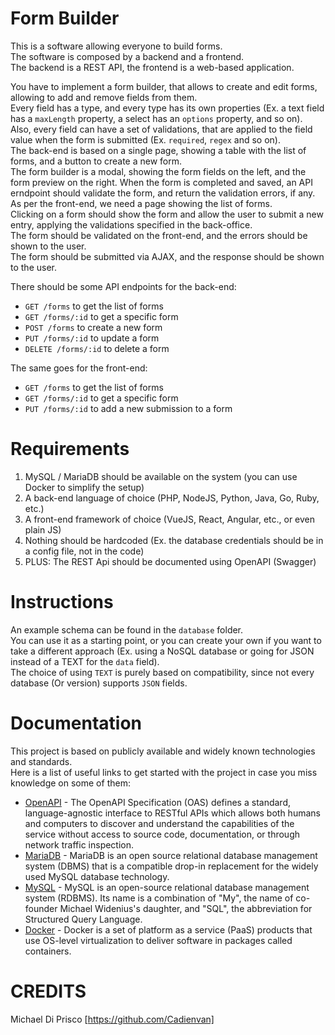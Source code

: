 # Form Builder

This is a software allowing everyone to build forms.  
The software is composed by a backend and a frontend.  
The backend is a REST API, the frontend is a web-based application.  

You have to implement a form builder, that allows to create and edit forms, allowing to add and remove fields from them.  
Every field has a type, and every type has its own properties (Ex. a text field has a `maxLength` property, a select has an `options` property, and so on).  
Also, every field can have a set of validations, that are applied to the field value when the form is submitted (Ex. `required`, `regex` and so on).  
The back-end is based on a single page, showing a table with the list of forms, and a button to create a new form.  
The form builder is a modal, showing the form fields on the left, and the form preview on the right.
When the form is completed and saved, an API erndpoint should validate the form, and return the validation errors, if any.  
As per the front-end, we need a page showing the list of forms.  
Clicking on a form should show the form and allow the user to submit a new entry, applying the validations specified in the back-office.  
The form should be validated on the front-end, and the errors should be shown to the user.  
The form should be submitted via AJAX, and the response should be shown to the user.  

There should be some API endpoints for the back-end:
- `GET /forms` to get the list of forms
- `GET /forms/:id` to get a specific form
- `POST /forms` to create a new form
- `PUT /forms/:id` to update a form
- `DELETE /forms/:id` to delete a form

The same goes for the front-end:
- `GET /forms` to get the list of forms
- `GET /forms/:id` to get a specific form
- `PUT /forms/:id` to add a new submission to a form



# Requirements

1. MySQL / MariaDB should be available on the system (you can use Docker to simplify the setup)
2. A back-end language of choice (PHP, NodeJS, Python, Java, Go, Ruby, etc.)
3. A front-end framework of choice (VueJS, React, Angular, etc., or even plain JS)
4. Nothing should be hardcoded (Ex. the database credentials should be in a config file, not in the code)
5. PLUS: The REST Api should be documented using OpenAPI (Swagger)

# Instructions

An example schema can be found in the `database` folder.  
You can use it as a starting point, or you can create your own if you want to take a different approach (Ex. using a NoSQL database or going for JSON instead of a TEXT for the `data` field).  
The choice of using `TEXT` is purely based on compatibility, since not every database (Or version) supports `JSON` fields.  

# Documentation

This project is based on publicly available and widely known technologies and standards.  
Here is a list of useful links to get started with the project in case you miss knowledge on some of them:
- [OpenAPI](https://swagger.io/specification/) - The OpenAPI Specification (OAS) defines a standard, language-agnostic interface to RESTful APIs which allows both humans and computers to discover and understand the capabilities of the service without access to source code, documentation, or through network traffic inspection.  
- [MariaDB](https://mariadb.org/) - MariaDB is an open source relational database management system (DBMS) that is a compatible drop-in replacement for the widely used MySQL database technology.  
- [MySQL](https://www.mysql.com/) - MySQL is an open-source relational database management system (RDBMS). Its name is a combination of "My", the name of co-founder Michael Widenius's daughter, and "SQL", the abbreviation for Structured Query Language.  
- [Docker](https://www.docker.com/) - Docker is a set of platform as a service (PaaS) products that use OS-level virtualization to deliver software in packages called containers.  

# CREDITS

Michael Di Prisco [https://github.com/Cadienvan]